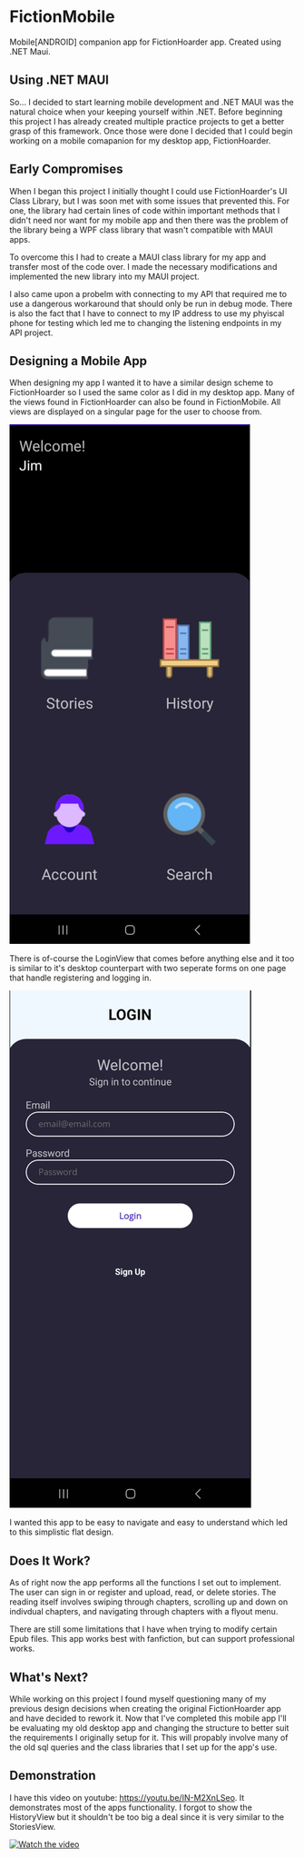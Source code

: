 # FictionMobile
Mobile[ANDROID] companion app for FictionHoarder app. Created using .NET Maui.

## Using .NET MAUI
So... I decided to start learning mobile development and .NET MAUI was the natural choice when your keeping yourself within .NET. 
Before beginning this project I has already created multiple practice projects to get a better grasp of this framework. Once those were done I decided
that I could begin working on a mobile comapanion for my desktop app, FictionHoarder.

## Early Compromises
When I began this project I initially thought I could use FictionHoarder's UI Class Library, but I was soon met with some issues that prevented this. 
For one, the library had certain lines of code within important methods that I didn't need nor want for my mobile app and then there was the problem of 
the library being a WPF class library that wasn't compatible with MAUI apps.

To overcome this I had to create a MAUI class library for my app and transfer most of the code over. I made the necessary modifications and implemented
the new library into my MAUI project.

I also came upon a probelm with connecting to my API that required me to use a dangerous workaround that should only be run in debug mode. There is also
the fact that I have to connect to my IP address to use my phyiscal phone for testing which led me to changing the listening endpoints in my API project.

## Designing a Mobile App
When designing my app I wanted it to have a similar design scheme to FictionHoarder so I used the same color as I did in my desktop app. Many of the
views found in FictionHoarder can also be found in FictionMobile. All views are displayed on a singular page for the user to choose from.

![Image](Resources/Images/mobile_home_pic.png)

There is of-course the LoginView that comes before anything else and it too is similar to it's desktop counterpart with two seperate forms on one page
that handle registering and logging in. 

![Image](Resources/Images/mobile_logIn_pic.png)

I wanted this app to be easy to navigate and easy to understand which led to this simplistic flat design.

## Does It Work?
As of right now the app performs all the functions I set out to implement. The user can sign in or register and upload, read, or delete stories. 
The reading itself involves swiping through chapters, scrolling up and down on indivdual chapters, and navigating through chapters with a 
flyout menu. 

There are still some limitations that I have when trying to modify certain Epub files. This app works best with fanfiction, but can support professional
works.

## What's Next?
While working on this project I found myself questioning many of my previous design decisions when creating the original FictionHoarder app
and have decided to rework it. Now that I've completed this mobile app I'll be evaluating my old desktop app and changing the structure to 
better suit the requirements I originally setup for it. This will propably involve many of the old sql queries and the class libraries that
I set up for the app's use.

## Demonstration
I have this video on youtube: https://youtu.be/IN-M2XnLSeo. It demonstrates most of the apps functionality. I forgot to show the HistoryView
but it shouldn't be too big a deal since it is very similar to the StoriesView. 

[![Watch the video](https://img.youtube.com/vi/IN-M2XnLSeo/0.jpg)](https://www.youtube.com/watch?v=IN-M2XnLSeo)
